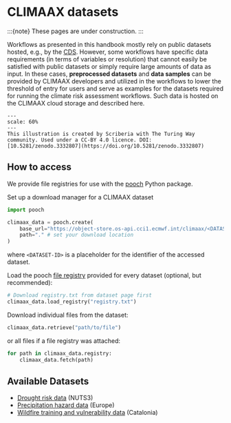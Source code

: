 CLIMAAX datasets
================

:::{note}
These pages are under construction.
:::

Workflows as presented in this handbook mostly rely on public datasets hosted, e.g., by the [CDS](https://cds.climate.copernicus.eu/).
However, some workflows have specific data requirements (in terms of variables or resolution) that cannot easily be satisfied with public datasets or simply require large amounts of data as input.
In these cases, **preprocessed datasets** and **data samples** can be provided by CLIMAAX developers and utilized in the workflows to lower the threshold of entry for users and serve as examples for the datasets required for running the climate risk assessment workflows.
Such data is hosted on the CLIMAAX cloud storage and described here.

```{figure} ../images/illustration/data_manager.jpg
---
scale: 60%
---
This illustration is created by Scriberia with The Turing Way community. Used under a CC-BY 4.0 licence. DOI: [10.5281/zenodo.3332807](https://doi.org/10.5281/zenodo.3332807)
```

## How to access

We provide file registries for use with the [pooch](https://www.fatiando.org/pooch/latest/) Python package.

Set up a download manager for a CLIMAAX dataset

```python
import pooch

climaax_data = pooch.create(
    base_url="https://object-store.os-api.cci1.ecmwf.int/climaax/<DATASET-ID>/",
    path="." # set your download location
)
```

where `<DATASET-ID>` is a placeholder for the identifier of the accessed dataset.

Load the pooch [file registry](https://www.fatiando.org/pooch/latest/registry-files.html) provided for every dataset (optional, but recommended):

```python
# Download registry.txt from dataset page first
climaax_data.load_registry("registry.txt")
```

Download individual files from the dataset:

```python
climaax_data.retrieve("path/to/file")
```

or all files if a file registry was attached:

```python
for path in climaax_data.registry:
    climaax_data.fetch(path)
```



## Available Datasets

- [Drought risk data](datasets/droughtrisk_sample_nuts3) (NUTS3)
- [Precipitation hazard data](datasets/precipitation_idf_gcm_eur) (Europe)
- [Wildfire training and vulnerability data](datasets/wildfire_sample_cat) (Catalonia)